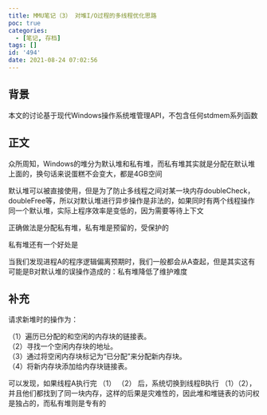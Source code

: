 ```yaml
---
title: MMU笔记（3） 对堆I/O过程的多线程优化思路
poc: true
categories:
  - [笔记, 存档]
tags: []
id: '494'
date: 2021-08-24 07:02:56
---
```


## 背景

本文的讨论基于现代Windows操作系统堆管理API，不包含任何stdmem系列函数

## 正文

众所周知，Windows的堆分为默认堆和私有堆，而私有堆其实就是分配在默认堆上面的，换句话来说蛋糕不会变大，都是4GB空间

默认堆可以被直接使用，但是为了防止多线程之间对某一块内存doubleCheck，doubleFree等，所以对默认堆进行异步操作是非法的，如果同时有两个线程操作同一个默认堆，实际上程序效率是变低的，因为需要等待上下文

正确做法是分配私有堆，私有堆是预留的，受保护的

私有堆还有一个好处是

当我们发现进程A的程序逻辑偏离预期时，我们一般都会从A查起，但是其实这有可能是B对默认堆的误操作造成的：私有堆降低了维护难度

## 补充

请求新堆时的操作为：

（1）遍历已分配的和空闲的内存块的链接表。  
（2）寻找一个空闲内存块的地址。  
（3）通过将空闲内存块标记为“已分配”来分配新内存块。  
（4）将新内存块添加给内存块链接表。

可以发现，如果线程A执行完 （1） （2） 后，系统切换到线程B执行 （1）（2），并且他们都找到了同一块内存，这样的后果是灾难性的，因此堆和堆链表的访问权是独占的，而私有堆则是专有的